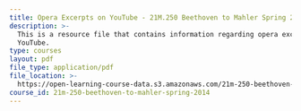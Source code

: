 ```yaml
---
title: Opera Excerpts on YouTube - 21M.250 Beethoven to Mahler Spring 2014
description: >-
  This is a resource file that contains information regarding opera excerpts on
  YouTube.
type: courses
layout: pdf
file_type: application/pdf
file_location: >-
  https://open-learning-course-data.s3.amazonaws.com/21m-250-beethoven-to-mahler-spring-2014/39cc7fc734021da35c6bff96d7963ad0_MIT21M_250S14_Youtube.pdf
course_id: 21m-250-beethoven-to-mahler-spring-2014
---
```

